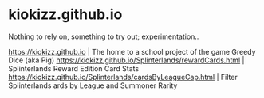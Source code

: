 # kiokizz.github.io
Nothing to rely on, something to try out; experimentation..

https://kiokizz.github.io | The home to a school project of the game Greedy Dice (aka Pig)
https://kiokizz.github.io/Splinterlands/rewardCards.html | Splinterlands Reward Edition Card Stats
https://kiokizz.github.io/Splinterlands/cardsByLeagueCap.html | Filter Splinterlands ards by League and Summoner Rarity